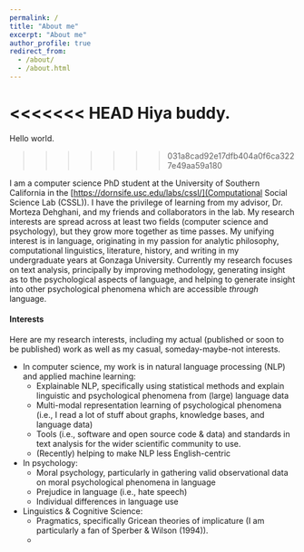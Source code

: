 ```yaml
---
permalink: /
title: "About me"
excerpt: "About me"
author_profile: true
redirect_from: 
  - /about/
  - /about.html
---
```


<<<<<<< HEAD
Hiya buddy.
=======
Hello world.
>>>>>>> 031a8cad92e17dfb404a0f6ca3227e49aa59a180

I am a computer science PhD student at the University of Southern California in the [https://dornsife.usc.edu/labs/cssl/](Computational Social Science Lab (CSSL)). I have the privilege of learning from my advisor, Dr. Morteza Dehghani, and my friends and collaborators in the lab. My research interests are spread across at least two fields (computer science and psychology), but they grow more together as time passes. My unifying interest is in language, originating in my passion for analytic philosophy, computational linguistics, literature, history, and writing in my undergraduate years at Gonzaga University. Currently my research focuses on text analysis, principally by improving methodology, generating insight as to the psychological aspects of language, and helping to generate insight into other psychological phenomena which are accessible _through_ language. 

#### Interests

Here are my research interests, including my actual (published or soon to be published) work as well as my casual, someday-maybe-not interests.

* In computer science, my work is in natural language processing (NLP) and applied machine learning: 
    * Explainable NLP, specifically using statistical methods and explain linguistic and psychological phenomena from (large) language data
    * Multi-modal representation learning of psychological phenomena (i.e., I read a lot of stuff about graphs, knowledge bases, and language data)
    * Tools (i.e., software and open source code & data) and standards in text analysis for the wider scientific community to use.
    * (Recently) helping to make NLP less English-centric
* In psychology: 
    * Moral psychology, particularly in gathering valid observational data on moral psychological phenomena in language
    * Prejudice in language (i.e., hate speech)
    * Individual differences in language use
* Linguistics & Cognitive Science:
    * Pragmatics, specifically Gricean theories of implicature (I am particularly a fan of Sperber & Wilson (1994)). 
    * 

